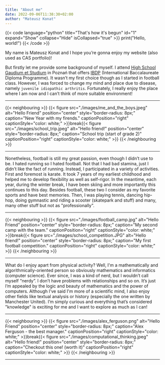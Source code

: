 ```yaml
---
title: "About me"
date: 2022-09-06T11:38:30+02:00
author: "Mateusz Konat"
---
```


{{< code language="python" title="That's how it's begun" id="1" expand="Show" collapse="Hide" isCollapsed="true" >}}
print("Hello, world!")
{{< /code >}}

My name is Mateusz Konat and I hope you’re gonna enjoy my website (also used as CAS portfolio)! 

But firstly let me provide some background of myself. I attend [High School Gaudium et Studium](https://edu-ges.pl/high-school/about-school) in Poznań that offers [IBDP](https://www.ibo.org/programmes/diploma-programme/) (International Baccalaureate Diploma Programme). It wasn’t my first choice though as I started in football class. However, I was forced to change my mind and place due to disease, namely `juvenile idiopathic arthritis`. Fortunately, I really enjoy the place where I am now and I can’t think of more suitable environment!

***
{{< neighbouring >}}
{{< figure src="./images/me_and_the_boys.jpeg" alt="Hello Friend" position="center" style="border-radius: 8px;" caption="New Year with my firends." captionPosition="right" captionStyle="color: white;" >}}break{{< figure src="./images/school_trip.jpeg" alt="Hello friend!" position="center" style="border-radius: 8px;" caption="School trip (start of grade 2)" captionPosition="right" captionStyle="color: white;" >}}
{{< /neighbouring >}}
***

Nonetheless, football is still my great passion, even though I didn’t use to be. I hated running so I hated football. Not that I had bad stamina, just I didn’t like the fact of running. Instead, I participated in a variety of activities. First and foremost is karate. It took 7 years of my earliest childhood and helped me to develop flexibility as well as self-rigor. In the meantime, each year, during the winter break, I have been skiing and more importantly this continues to this day. Besides football, these two I consider as my favorite sports and have best memories. Then, I was playing tennis, dancing hip-hop, doing gymnastic and riding a scooter (skatepark and stuff) and many, many other stuff but not as "professionally". 

***
{{< neighbouring >}}
{{< figure src="./images/football_camp.jpg" alt="Hello Friend" position="center" style="border-radius: 8px;" caption="My second camp with the team." captionPosition="right" captionStyle="color: white;" >}}break{{< figure src="./images/school_competition.JPG" alt="Hello friend!" position="center" style="border-radius: 8px;" caption="My first football competition." captionPosition="right" captionStyle="color: white;" >}}
{{< /neighbouring >}}
***

What do I enjoy apart from physical activity? Well, I'm a mathematically and algorithmically-oriented person so obviously mathematics and informatics (computer science). Ever since, I was a kind of nerd, but I wouldn’t call myself “nerdy”. I don’t have problems with relationships and so on. It’s just I’m appealed by the logic and beauty of mathematics and the power of computers. Although I’ve said I'm more of a scientific mind, I also enjoy other fields like textual analysis or history (especially the one written by Manchester United). I’m simply curious and everything that’s considered "knowledge" is exciting for me and I want to explore as much as I can!

***
{{< neighbouring >}}
{{< figure src="./images/alex_ferguson.png" alt="Hello Friend" position="center" style="border-radius: 8px;" caption="Alex Ferguson - the best manager." captionPosition="right" captionStyle="color: white;" >}}break{{< figure src="./images/computational_thinking.jpeg" alt="Hello friend!" position="center" style="border-radius: 8px;" caption="Checkout this one! (worth it)" captionPosition="right" captionStyle="color: white;" >}}
{{< /neighbouring >}}
***
